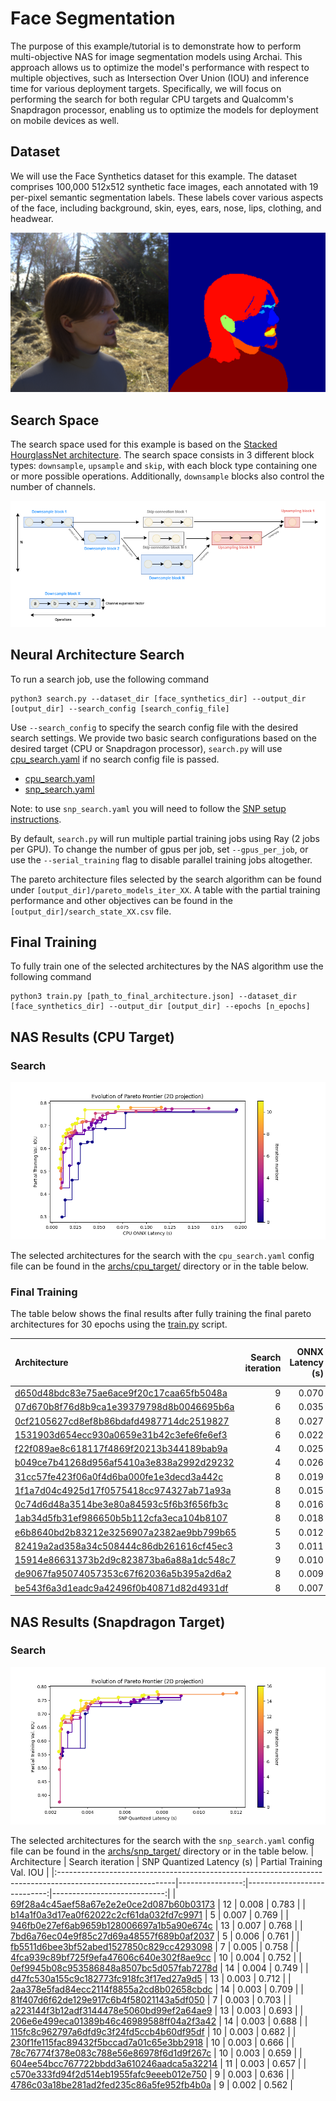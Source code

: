 # Face Segmentation

The purpose of this example/tutorial is to demonstrate how to perform multi-objective NAS for image segmentation models using Archai. This approach allows us to optimize the model's performance with respect to multiple objectives, such as Intersection Over Union (IOU) and inference time for various deployment targets. Specifically, we will focus on performing the search for both regular CPU targets and Qualcomm's Snapdragon processor, enabling us to optimize the models for deployment on mobile devices as well.

## Dataset

We will use the Face Synthetics dataset for this example. The dataset comprises 100,000 512x512 synthetic face images, each annotated with 19 per-pixel semantic segmentation labels. These labels cover various aspects of the face, including background, skin, eyes, ears, nose, lips, clothing, and headwear.

![Face Synthetics](assets/face_synthetics.png)

## Search Space

The search space used for this example is based on the [Stacked HourglassNet architecture](https://arxiv.org/abs/1603.06937). The search space consists in 3 different block types: `downsample`, `upsample` and `skip`, with each block type containing one or more possible operations. Additionally, `downsample` blocks also control the number of channels.

![HourglassNet search space](assets/search_space.png)

## Neural Architecture Search

To run a search job, use the following command

```shell
python3 search.py --dataset_dir [face_synthetics_dir] --output_dir [output_dir] --search_config [search_config_file]
```

Use `--search_config` to specify the search config file with the desired search settings. We provide two basic search configurations based on the desired target (CPU or Snapdragon processor), `search.py` will use [cpu_search.yaml](confs/cpu_search.yaml) if no search config file is passed.

* [cpu_search.yaml](confs/cpu_search.yaml)
* [snp_search.yaml](confs/snp_search.yaml)

Note: to use `snp_search.yaml` you will need to follow the [SNP setup instructions](#).

By default, `search.py` will run multiple partial training jobs using Ray (2 jobs per GPU). To change the number of gpus per job, set `--gpus_per_job`, or use the `--serial_training` flag to disable parallel training jobs altogether.

The pareto architecture files selected by the search algorithm can be found under `[output_dir]/pareto_models_iter_XX`. A table with the partial training performance and other objectives can be found in the `[output_dir]/search_state_XX.csv` file.

## Final Training

To fully train one of the selected architectures by the NAS algorithm use the following command

```shell
python3 train.py [path_to_final_architecture.json] --dataset_dir [face_synthetics_dir] --output_dir [output_dir] --epochs [n_epochs]
```

## NAS Results (CPU Target)

### Search

![pareto_evolution](assets/pareto_evolution.png)

The selected architectures for the search with the `cpu_search.yaml` config file can be found in the [archs/cpu_target/](arch/cpu_target/) directory or in the table below.

### Final Training

The table below shows the final results after fully training the final pareto architectures for 30 epochs using the [train.py](./train.py) script.

| Architecture                                                                                    |   Search iteration   |   ONNX Latency (s)   |   Full training Validation mIOU |
|:------------------------------------------------------------------------------------------------|---------------------:|---------------------:|--------------------------------:|
| [d650d48bdc83e75ae6ace9f20c17caa65fb5048a](archs/cpu_target/d650d48bdc83e75ae6ace9f20c17caa65fb5048a.json) |   9                  |                0.070 |                            0.88 |
| [07d670b8f76d8b9ca1e39379798d8b0046695b6a](archs/cpu_target/07d670b8f76d8b9ca1e39379798d8b0046695b6a.json) |   6                  |                0.035 |                            0.87 |
| [0cf2105627cd8ef8b86bdafd4987714dc2519827](archs/cpu_target/0cf2105627cd8ef8b86bdafd4987714dc2519827.json) |   8                  |                0.027 |                            0.85 |
| [1531903d654ecc930a0659e31b42c3efe6fe6ef3](archs/cpu_target/1531903d654ecc930a0659e31b42c3efe6fe6ef3.json) |   6                  |                0.022 |                            0.85 |
| [f22f089ae8c618117f4869f20213b344189bab9a](archs/cpu_target/f22f089ae8c618117f4869f20213b344189bab9a.json) |   4                  |                0.025 |                            0.84 |
| [b049ce7b41268d956af5410a3e838a2992d29232](archs/cpu_target/b049ce7b41268d956af5410a3e838a2992d29232.json) |   4                  |                0.026 |                            0.84 |
| [31cc57fe423f06a0f4d6ba000fe1e3decd3a442c](archs/cpu_target/31cc57fe423f06a0f4d6ba000fe1e3decd3a442c.json) |   8                  |                0.019 |                            0.84 |
| [1f1a7d04c4925d17f0575418cc974327ab71a93a](archs/cpu_target/1f1a7d04c4925d17f0575418cc974327ab71a93a.json) |   8                  |                0.015 |                            0.83 |
| [0c74d6d48a3514be3e80a84593c5f6b3f656fb3c](archs/cpu_target/0c74d6d48a3514be3e80a84593c5f6b3f656fb3c.json) |   8                  |                0.016 |                            0.82 |
| [1ab34d5fb31ef986650b5b112cfa3eca104b8107](archs/cpu_target/1ab34d5fb31ef986650b5b112cfa3eca104b8107.json) |   8                  |                0.018 |                            0.82 |
| [e6b8640bd2b83212e3256907a2382ae9bb799b65](archs/cpu_target/e6b8640bd2b83212e3256907a2382ae9bb799b65.json) |   5                  |                0.012 |                            0.82 |
| [82419a2ad358a34c508444c86db261616cf45ec3](archs/cpu_target/82419a2ad358a34c508444c86db261616cf45ec3.json) |   3                  |                0.011 |                            0.81 |
| [15914e86631373b2d9c823873ba6a88a1dc548c7](archs/cpu_target/15914e86631373b2d9c823873ba6a88a1dc548c7.json) |   9                  |                0.010 |                            0.77 |
| [de9067fa95074057353c67f62036a5b395a2d6a2](archs/cpu_target/de9067fa95074057353c67f62036a5b395a2d6a2.json) |   8                  |                0.009 |                            0.76 |
| [be543f6a3d1eadc9a42496f0b40871d82d4931df](archs/cpu_target/be543f6a3d1eadc9a42496f0b40871d82d4931df.json) |   8                  |                0.007 |                            0.73 |


## NAS Results (Snapdragon Target)

### Search

![pareto_evolution](assets/snp_pareto_evolution.png)

The selected architectures for the search with the `snp_search.yaml` config file can be found in the [archs/snp_target/](arch/snp_target/) directory or in the table below.
| Architecture                                                                          |   Search iteration |   SNP Quantized Latency (s) |   Partial Training Val. IOU |
|:-----------------------------------------------------------------------------------------------------------|----------------:|----------------------------:|----------------------------:|
| [69f28a4c45aef58a67e2e2e0ce2d087b60b03173](archs/snp_target/69f28a4c45aef58a67e2e2e0ce2d087b60b03173.json) |              12 |                       0.008 |                       0.783 |
| [b14a1f0a3d17ea0f62022c2cf61da032fd7c9971](archs/snp_target/b14a1f0a3d17ea0f62022c2cf61da032fd7c9971.json) |               5 |                       0.007 |                       0.769 |
| [946fb0e27ef6ab9659b128006697a1b5a90e674c](archs/snp_target/946fb0e27ef6ab9659b128006697a1b5a90e674c.json) |              13 |                       0.007 |                       0.768 |
| [7bd6a76ec04e9f85c27d69a48557f689b0af2037](archs/snp_target/7bd6a76ec04e9f85c27d69a48557f689b0af2037.json) |               5 |                       0.006 |                       0.761 |
| [fb5511d6bee3bf52abed1527850c829cc4293098](archs/snp_target/fb5511d6bee3bf52abed1527850c829cc4293098.json) |               7 |                       0.005 |                       0.758 |
| [4fca939c89bf725f9efa47606c640e302f8ae9cc](archs/snp_target/4fca939c89bf725f9efa47606c640e302f8ae9cc.json) |              10 |                       0.004 |                       0.752 |
| [0ef9945b08c953586848a8507bc5d057fab7278d](archs/snp_target/0ef9945b08c953586848a8507bc5d057fab7278d.json) |              14 |                       0.004 |                       0.749 |
| [d47fc530a155c9c182773fc918fc3f17ed27a9d5](archs/snp_target/d47fc530a155c9c182773fc918fc3f17ed27a9d5.json) |              13 |                       0.003 |                       0.712 |
| [2aa378e5fad84ecc2114f8855a2cd8b02658cbdc](archs/snp_target/2aa378e5fad84ecc2114f8855a2cd8b02658cbdc.json) |              14 |                       0.003 |                       0.709 |
| [81f407d6f62de129e917c6b4f58021143a5df050](archs/snp_target/81f407d6f62de129e917c6b4f58021143a5df050.json) |               7 |                       0.003 |                       0.703 |
| [a223144f3b12adf3144478e5060bd99ef2a64ae9](archs/snp_target/a223144f3b12adf3144478e5060bd99ef2a64ae9.json) |              13 |                       0.003 |                       0.693 |
| [206e6e499eca01389b46c46989588ff04a2f3a42](archs/snp_target/206e6e499eca01389b46c46989588ff04a2f3a42.json) |              14 |                       0.003 |                       0.688 |
| [115fc8c962797a6dfd9c3f24fd5ccb4b60df95df](archs/snp_target/115fc8c962797a6dfd9c3f24fd5ccb4b60df95df.json) |              10 |                       0.003 |                       0.682 |
| [230f1fe115fac89432f5bccad7a01c65e3bb2918](archs/snp_target/230f1fe115fac89432f5bccad7a01c65e3bb2918.json) |              10 |                       0.003 |                       0.666 |
| [78c76774f378e083c788e56e86978f6d1d9f267c](archs/snp_target/78c76774f378e083c788e56e86978f6d1d9f267c.json) |              10 |                       0.003 |                       0.659 |
| [604ee54bcc767722bbdd3a610246aadca5a32214](archs/snp_target/604ee54bcc767722bbdd3a610246aadca5a32214.json) |              11 |                       0.003 |                       0.657 |
| [c570e333fd94f2d514eb1955fafc9eeeb012e750](archs/snp_target/c570e333fd94f2d514eb1955fafc9eeeb012e750.json) |               9 |                       0.003 |                       0.636 |
| [4786c03a18be281ad2fed235c86a5fe952fb4b0a](archs/snp_target/4786c03a18be281ad2fed235c86a5fe952fb4b0a.json) |               9 |                       0.002 |                       0.562 |

